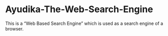 # Ayudika-The-Web-Search-Engine
This is a “Web Based Search Engine” which is used as a search engine of a browser.

